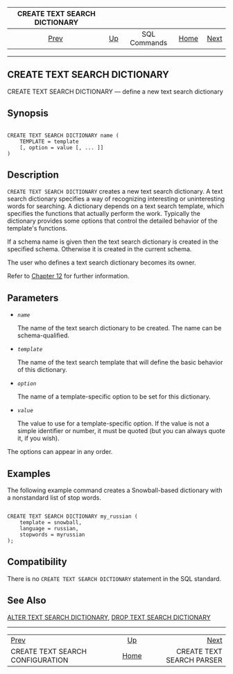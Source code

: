 <!--?xml version="1.0" encoding="UTF-8" standalone="no"?-->

|                    CREATE TEXT SEARCH DICTIONARY                    |                                        |              |                                                       |                                                              |
| :-----------------------------------------------------------------: | :------------------------------------- | :----------: | ----------------------------------------------------: | -----------------------------------------------------------: |
| [Prev](sql-createtsconfig.html "CREATE TEXT SEARCH CONFIGURATION")  | [Up](sql-commands.html "SQL Commands") | SQL Commands | [Home](index.html "PostgreSQL 17devel Documentation") |  [Next](sql-createtsparser.html "CREATE TEXT SEARCH PARSER") |

***

## CREATE TEXT SEARCH DICTIONARY

CREATE TEXT SEARCH DICTIONARY — define a new text search dictionary

## Synopsis

```

CREATE TEXT SEARCH DICTIONARY name (
    TEMPLATE = template
    [, option = value [, ... ]]
)
```

## Description

`CREATE TEXT SEARCH DICTIONARY` creates a new text search dictionary. A text search dictionary specifies a way of recognizing interesting or uninteresting words for searching. A dictionary depends on a text search template, which specifies the functions that actually perform the work. Typically the dictionary provides some options that control the detailed behavior of the template's functions.

If a schema name is given then the text search dictionary is created in the specified schema. Otherwise it is created in the current schema.

The user who defines a text search dictionary becomes its owner.

Refer to [Chapter 12](textsearch.html "Chapter 12. Full Text Search") for further information.

## Parameters

* *`name`*

    The name of the text search dictionary to be created. The name can be schema-qualified.

* *`template`*

    The name of the text search template that will define the basic behavior of this dictionary.

* *`option`*

    The name of a template-specific option to be set for this dictionary.

* *`value`*

    The value to use for a template-specific option. If the value is not a simple identifier or number, it must be quoted (but you can always quote it, if you wish).

The options can appear in any order.

## Examples

The following example command creates a Snowball-based dictionary with a nonstandard list of stop words.

```

CREATE TEXT SEARCH DICTIONARY my_russian (
    template = snowball,
    language = russian,
    stopwords = myrussian
);
```

## Compatibility

There is no `CREATE TEXT SEARCH DICTIONARY` statement in the SQL standard.

## See Also

[ALTER TEXT SEARCH DICTIONARY](sql-altertsdictionary.html "ALTER TEXT SEARCH DICTIONARY"), [DROP TEXT SEARCH DICTIONARY](sql-droptsdictionary.html "DROP TEXT SEARCH DICTIONARY")

***

|                                                                     |                                                       |                                                              |
| :------------------------------------------------------------------ | :---------------------------------------------------: | -----------------------------------------------------------: |
| [Prev](sql-createtsconfig.html "CREATE TEXT SEARCH CONFIGURATION")  |         [Up](sql-commands.html "SQL Commands")        |  [Next](sql-createtsparser.html "CREATE TEXT SEARCH PARSER") |
| CREATE TEXT SEARCH CONFIGURATION                                    | [Home](index.html "PostgreSQL 17devel Documentation") |                                    CREATE TEXT SEARCH PARSER |
